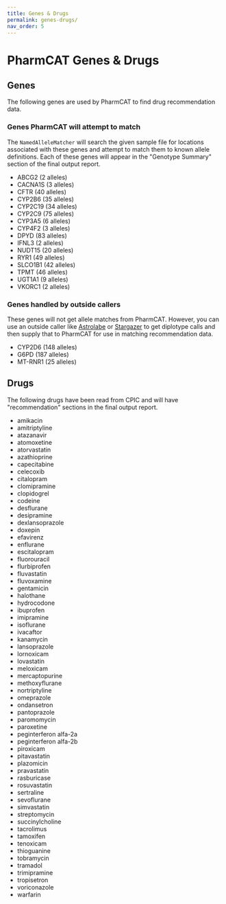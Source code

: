 ```yaml
---
title: Genes & Drugs
permalink: genes-drugs/
nav_order: 5
---
```


# PharmCAT Genes & Drugs

## Genes

The following genes are used by PharmCAT to find drug recommendation data.

### Genes PharmCAT will attempt to match

The `NamedAlleleMatcher` will search the given sample file for locations associated with these genes and attempt to match them to known allele definitions. Each of these genes will appear in the "Genotype Summary" section of the final output report.

- ABCG2 (2 alleles)
- CACNA1S (3 alleles)
- CFTR (40 alleles)
- CYP2B6 (35 alleles)
- CYP2C19 (34 alleles)
- CYP2C9 (75 alleles)
- CYP3A5 (6 alleles)
- CYP4F2 (3 alleles)
- DPYD (83 alleles)
- IFNL3 (2 alleles)
- NUDT15 (20 alleles)
- RYR1 (49 alleles)
- SLCO1B1 (42 alleles)
- TPMT (46 alleles)
- UGT1A1 (9 alleles)
- VKORC1 (2 alleles)

### Genes handled by outside callers

These genes will not get allele matches from PharmCAT. However, you can use an outside caller like [Astrolabe](https://www.childrensmercy.org/childrens-mercy-research-institute/research-areas/genomic-medicine-center/data-and-software-resources/) or [Stargazer](https://stargazer.gs.washington.edu/stargazerweb/index.html) to get diplotype calls and then supply that to PharmCAT for use in matching recommendation data.

- CYP2D6 (148 alleles)
- G6PD (187 alleles)
- MT-RNR1 (25 alleles)


## Drugs

The following drugs have been read from CPIC and will have "recommendation" sections in the final output report.

- amikacin
- amitriptyline
- atazanavir
- atomoxetine
- atorvastatin
- azathioprine
- capecitabine
- celecoxib
- citalopram
- clomipramine
- clopidogrel
- codeine
- desflurane
- desipramine
- dexlansoprazole
- doxepin
- efavirenz
- enflurane
- escitalopram
- fluorouracil
- flurbiprofen
- fluvastatin
- fluvoxamine
- gentamicin
- halothane
- hydrocodone
- ibuprofen
- imipramine
- isoflurane
- ivacaftor
- kanamycin
- lansoprazole
- lornoxicam
- lovastatin
- meloxicam
- mercaptopurine
- methoxyflurane
- nortriptyline
- omeprazole
- ondansetron
- pantoprazole
- paromomycin
- paroxetine
- peginterferon alfa-2a
- peginterferon alfa-2b
- piroxicam
- pitavastatin
- plazomicin
- pravastatin
- rasburicase
- rosuvastatin
- sertraline
- sevoflurane
- simvastatin
- streptomycin
- succinylcholine
- tacrolimus
- tamoxifen
- tenoxicam
- thioguanine
- tobramycin
- tramadol
- trimipramine
- tropisetron
- voriconazole
- warfarin
